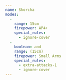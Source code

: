 ```yaml
---
name: Skorcha
modes:
  -
    range: 15cm
    firepower: AP4+
    special_rules:
      - ignore-cover
  -
    boolean: and
    range: (15cm)
    firepower: Small Arms
    special_rules:
      - extra-attacks-1
      - ignore-cover
---
```

